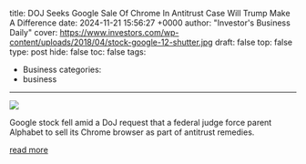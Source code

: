 title: DOJ Seeks Google Sale Of Chrome In Antitrust Case Will Trump Make A Difference
date: 2024-11-21 15:56:27 +0000
author: "Investor's Business Daily"
cover: https://www.investors.com/wp-content/uploads/2018/04/stock-google-12-shutter.jpg
draft: false
top: false
type: post
hide: false
toc: false
tags:
  - Business
categories:
  - business
---

![](https://www.investors.com/wp-content/uploads/2018/04/stock-google-12-shutter.jpg)

Google stock fell amid a DoJ request that a federal judge force parent Alphabet to sell its Chrome browser as part of antitrust remedies.

[read more](https://www.investors.com/news/technology/google-stock-justice-department-chrome-sale-apple-search-payments/)

